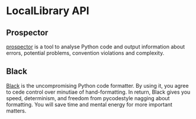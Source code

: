 LocalLibrary API
====

Prospector
----
[prospector](https://github.com/landscapeio/prospector) is a tool to analyse Python code and output information about errors, potential problems, convention violations and complexity.

Black
----

[Black](https://github.com/psf/black) is the uncompromising Python code formatter. By using it, you agree to cede control over minutiae of hand-formatting. In return, Black gives you speed, determinism, and freedom from pycodestyle nagging about formatting. You will save time and mental energy for more important matters.